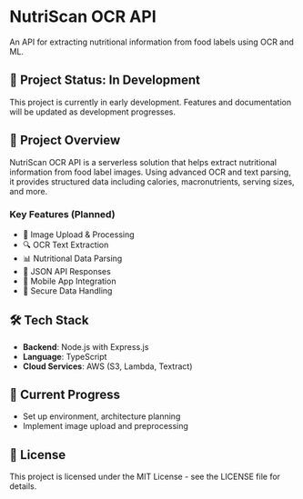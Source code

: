 # NutriScan OCR API

An API for extracting nutritional information from food labels using OCR and ML.

## 🚧 Project Status: In Development

This project is currently in early development. Features and documentation will be updated as development progresses.

## 🎯 Project Overview

NutriScan OCR API is a serverless solution that helps extract nutritional information from food label images. Using advanced OCR and text parsing, it provides structured data including calories, macronutrients, serving sizes, and more.

### Key Features (Planned)
- 📸 Image Upload & Processing
- 🔍 OCR Text Extraction
- 📊 Nutritional Data Parsing
- 🔄 JSON API Responses
- 📱 Mobile App Integration
- 🔐 Secure Data Handling

## 🛠️ Tech Stack

- **Backend**: Node.js with Express.js
- **Language**: TypeScript
- **Cloud Services**: AWS (S3, Lambda, Textract)

## 📝 Current Progress

- Set up environment, architecture planning
- Implement image upload and preprocessing

## 📄 License

This project is licensed under the MIT License - see the LICENSE file for details.